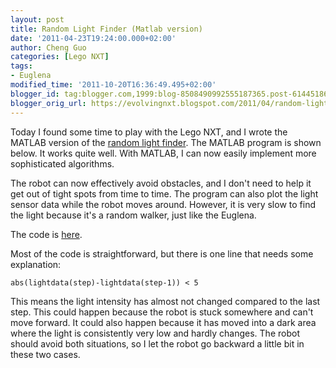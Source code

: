 ```yaml
---
layout: post
title: Random Light Finder (Matlab version)
date: '2011-04-23T19:24:00.000+02:00'
author: Cheng Guo
categories: [Lego NXT]
tags:
- Euglena
modified_time: '2011-10-20T16:36:49.495+02:00'
blogger_id: tag:blogger.com,1999:blog-8508490992555187365.post-6144518669151500000
blogger_orig_url: https://evolvingnxt.blogspot.com/2011/04/random-light-finder-matlab-version.html
---
```


Today I found some time to play with the Lego NXT, and I wrote the MATLAB version of the [random light finder](https://evolvingnxt.blogspot.com/2010/10/random-walker-v3.html). The MATLAB program is shown below. It works quite well. With MATLAB, I can now easily implement more sophisticated algorithms.

The robot can now effectively avoid obstacles, and I don't need to help it get out of tight spots from time to time. The program can also plot the light sensor data while the robot moves around. However, it is very slow to find the light because it's a random walker, just like the Euglena.

The code is [here](https://code.google.com/p/evolvingnxt/source/browse/euglena/random.m).

Most of the code is straightforward, but there is one line that needs some explanation:

`abs(lightdata(step)-lightdata(step-1)) < 5`

This means the light intensity has almost not changed compared to the last step. This could happen because the robot is stuck somewhere and can't move forward. It could also happen because it has moved into a dark area where the light is consistently very low and hardly changes. The robot should avoid both situations, so I let the robot go backward a little bit in these two cases.
